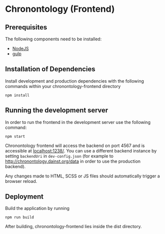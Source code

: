 # Chronontology (Frontend)

## Prerequisites

The following components need to be installed:
* [NodeJS](https://nodejs.org/)
* [gulp](https://github.com/gulpjs/gulp/blob/master/docs/getting-started.md)

## Installation of Dependencies

Install development and production dependencies with the following commands within your chronontology-frontend directory

```
npm install
```

##  Running the development server

In order to run the frontend in the development server use the following command:
```
npm start
```

Chronontology frontend will access the backend on port 4567 and is accessible at [localhost:1238/](http://localhost:1238/). You can use a different backend instance by setting `backendUri` in `dev-config.json` (for example to http://chronontology.dainst.org/data in order to use the production backend).

Any changes made to HTML, SCSS or JS files should automatically trigger a browser reload.

## Deployment

Build the application by running

```
npm run build
```

After building, chronontology-frontend lies inside the dist directory. 
